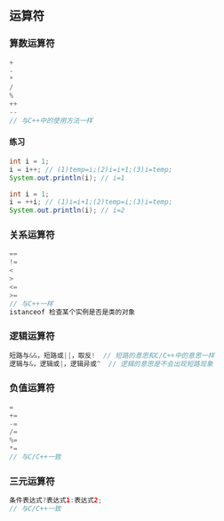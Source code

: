 ## 运算符

### 算数运算符

```java
+
-
*
/
%
++
--
// 与C++中的使用方法一样
```

#### 练习

```java
int i = 1;
i = i++; // (1)temp=i;(2)i=i+1;(3)i=temp;
System.out.println(i); // i=1

int i = 1;
i = ++i; // (1)i=i+1;(2)temp=i;(3)i=temp;
System.out.println(i); // i=2
```

### 关系运算符

```java
==
!=
<
>
<=
>=
// 与C++一样
istanceof 检查某个实例是否是类的对象
```

### 逻辑运算符

```java
短路与&&，短路或||，取反!  // 短路的意思和C/C++中的意思一样
逻辑与&，逻辑或|，逻辑异或^  // 逻辑的意思是不会出现短路现象
```

### 负值运算符

```java
=
+=
-=
/=
%=
*=
// 与C/C++一致
```

### 三元运算符

```java
条件表达式?表达式1:表达式2;
// 与C/C++一致
```









